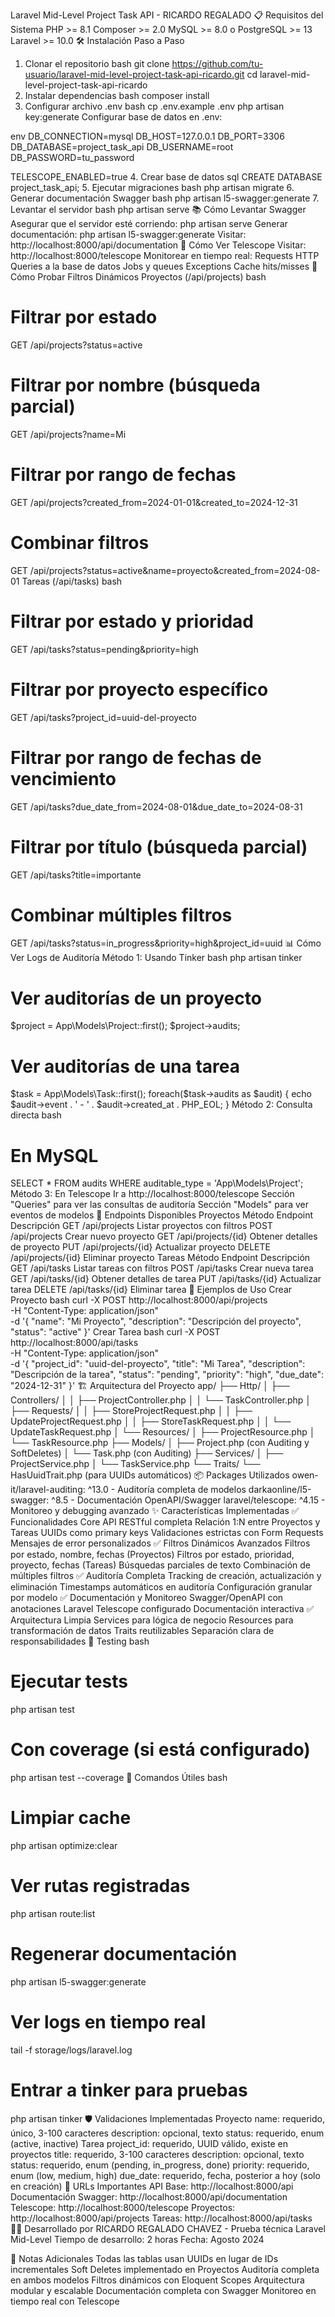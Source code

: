 Laravel Mid-Level Project Task API - RICARDO REGALADO
📋 Requisitos del Sistema
PHP >= 8.1
Composer >= 2.0
MySQL >= 8.0 o PostgreSQL >= 13
Laravel >= 10.0
🛠 Instalación Paso a Paso

1. Clonar el repositorio
   bash
   git clone https://github.com/tu-usuario/laravel-mid-level-project-task-api-ricardo.git
   cd laravel-mid-level-project-task-api-ricardo
2. Instalar dependencias
   bash
   composer install
3. Configurar archivo .env
   bash
   cp .env.example .env
   php artisan key:generate
   Configurar base de datos en .env:

env
DB_CONNECTION=mysql
DB_HOST=127.0.0.1
DB_PORT=3306
DB_DATABASE=project_task_api
DB_USERNAME=root
DB_PASSWORD=tu_password

TELESCOPE_ENABLED=true 4. Crear base de datos
sql
CREATE DATABASE project_task_api; 5. Ejecutar migraciones
bash
php artisan migrate 6. Generar documentación Swagger
bash
php artisan l5-swagger:generate 7. Levantar el servidor
bash
php artisan serve
📚 Cómo Levantar Swagger
Asegurar que el servidor esté corriendo: php artisan serve
Generar documentación: php artisan l5-swagger:generate
Visitar: http://localhost:8000/api/documentation
🔭 Cómo Ver Telescope
Visitar: http://localhost:8000/telescope
Monitorear en tiempo real:
Requests HTTP
Queries a la base de datos
Jobs y queues
Exceptions
Cache hits/misses
🎯 Cómo Probar Filtros Dinámicos
Proyectos (/api/projects)
bash

# Filtrar por estado

GET /api/projects?status=active

# Filtrar por nombre (búsqueda parcial)

GET /api/projects?name=Mi

# Filtrar por rango de fechas

GET /api/projects?created_from=2024-01-01&created_to=2024-12-31

# Combinar filtros

GET /api/projects?status=active&name=proyecto&created_from=2024-08-01
Tareas (/api/tasks)
bash

# Filtrar por estado y prioridad

GET /api/tasks?status=pending&priority=high

# Filtrar por proyecto específico

GET /api/tasks?project_id=uuid-del-proyecto

# Filtrar por rango de fechas de vencimiento

GET /api/tasks?due_date_from=2024-08-01&due_date_to=2024-08-31

# Filtrar por título (búsqueda parcial)

GET /api/tasks?title=importante

# Combinar múltiples filtros

GET /api/tasks?status=in_progress&priority=high&project_id=uuid
📊 Cómo Ver Logs de Auditoría
Método 1: Usando Tinker
bash
php artisan tinker

# Ver auditorías de un proyecto

$project = App\Models\Project::first();
$project->audits;

# Ver auditorías de una tarea

$task = App\Models\Task::first();
foreach($task->audits as $audit) {
echo $audit->event . ' - ' . $audit->created_at . PHP_EOL;
}
Método 2: Consulta directa
bash

# En MySQL

SELECT \* FROM audits WHERE auditable_type = 'App\\Models\\Project';
Método 3: En Telescope
Ir a http://localhost:8000/telescope
Sección "Queries" para ver las consultas de auditoría
Sección "Models" para ver eventos de modelos
🚀 Endpoints Disponibles
Proyectos
Método Endpoint Descripción
GET /api/projects Listar proyectos con filtros
POST /api/projects Crear nuevo proyecto
GET /api/projects/{id} Obtener detalles de proyecto
PUT /api/projects/{id} Actualizar proyecto
DELETE /api/projects/{id} Eliminar proyecto
Tareas
Método Endpoint Descripción
GET /api/tasks Listar tareas con filtros
POST /api/tasks Crear nueva tarea
GET /api/tasks/{id} Obtener detalles de tarea
PUT /api/tasks/{id} Actualizar tarea
DELETE /api/tasks/{id} Eliminar tarea
📝 Ejemplos de Uso
Crear Proyecto
bash
curl -X POST http://localhost:8000/api/projects \
 -H "Content-Type: application/json" \
 -d '{
"name": "Mi Proyecto",
"description": "Descripción del proyecto",
"status": "active"
}'
Crear Tarea
bash
curl -X POST http://localhost:8000/api/tasks \
 -H "Content-Type: application/json" \
 -d '{
"project_id": "uuid-del-proyecto",
"title": "Mi Tarea",
"description": "Descripción de la tarea",
"status": "pending",
"priority": "high",
"due_date": "2024-12-31"
}'
🏗 Arquitectura del Proyecto
app/
├── Http/
│ ├── Controllers/
│ │ ├── ProjectController.php
│ │ └── TaskController.php
│ ├── Requests/
│ │ ├── StoreProjectRequest.php
│ │ ├── UpdateProjectRequest.php
│ │ ├── StoreTaskRequest.php
│ │ └── UpdateTaskRequest.php
│ └── Resources/
│ ├── ProjectResource.php
│ └── TaskResource.php
├── Models/
│ ├── Project.php (con Auditing y SoftDeletes)
│ └── Task.php (con Auditing)
├── Services/
│ ├── ProjectService.php
│ └── TaskService.php
└── Traits/
└── HasUuidTrait.php (para UUIDs automáticos)
📦 Packages Utilizados
owen-it/laravel-auditing: ^13.0 - Auditoría completa de modelos
darkaonline/l5-swagger: ^8.5 - Documentación OpenAPI/Swagger
laravel/telescope: ^4.15 - Monitoreo y debugging avanzado
✨ Características Implementadas
✅ Funcionalidades Core
API RESTful completa
Relación 1:N entre Proyectos y Tareas
UUIDs como primary keys
Validaciones estrictas con Form Requests
Mensajes de error personalizados
✅ Filtros Dinámicos Avanzados
Filtros por estado, nombre, fechas (Proyectos)
Filtros por estado, prioridad, proyecto, fechas (Tareas)
Búsquedas parciales de texto
Combinación de múltiples filtros
✅ Auditoría Completa
Tracking de creación, actualización y eliminación
Timestamps automáticos en auditoría
Configuración granular por modelo
✅ Documentación y Monitoreo
Swagger/OpenAPI con anotaciones
Laravel Telescope configurado
Documentación interactiva
✅ Arquitectura Limpia
Services para lógica de negocio
Resources para transformación de datos
Traits reutilizables
Separación clara de responsabilidades
🧪 Testing
bash

# Ejecutar tests

php artisan test

# Con coverage (si está configurado)

php artisan test --coverage
🚀 Comandos Útiles
bash

# Limpiar cache

php artisan optimize:clear

# Ver rutas registradas

php artisan route:list

# Regenerar documentación

php artisan l5-swagger:generate

# Ver logs en tiempo real

tail -f storage/logs/laravel.log

# Entrar a tinker para pruebas

php artisan tinker
🛡️ Validaciones Implementadas
Proyecto
name: requerido, único, 3-100 caracteres
description: opcional, texto
status: requerido, enum (active, inactive)
Tarea
project_id: requerido, UUID válido, existe en proyectos
title: requerido, 3-100 caracteres
description: opcional, texto
status: requerido, enum (pending, in_progress, done)
priority: requerido, enum (low, medium, high)
due_date: requerido, fecha, posterior a hoy (solo en creación)
📱 URLs Importantes
API Base: http://localhost:8000/api
Documentación Swagger: http://localhost:8000/api/documentation
Telescope: http://localhost:8000/telescope
Proyectos: http://localhost:8000/api/projects
Tareas: http://localhost:8000/api/tasks
👨‍💻 Desarrollado por
RICARDO REGALADO CHAVEZ - Prueba técnica Laravel Mid-Level
Tiempo de desarrollo: 2 horas
Fecha: Agosto 2024

🎯 Notas Adicionales
Todas las tablas usan UUIDs en lugar de IDs incrementales
Soft Deletes implementado en Proyectos
Auditoría completa en ambos modelos
Filtros dinámicos con Eloquent Scopes
Arquitectura modular y escalable
Documentación completa con Swagger
Monitoreo en tiempo real con Telescope
